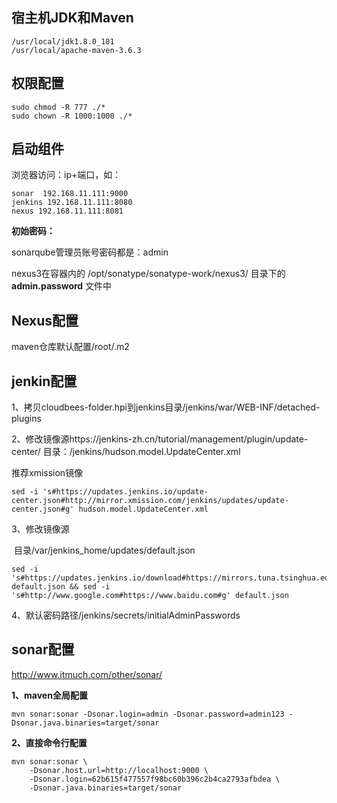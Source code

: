 ## 宿主机JDK和Maven

```
/usr/local/jdk1.8.0_181
/usr/local/apache-maven-3.6.3
```



## 权限配置

```
sudo chmod -R 777 ./*
sudo chown -R 1000:1000 ./*
```



## 启动组件

浏览器访问：ip+端口，如：

```
sonar  192.168.11.111:9000
jenkins 192.168.11.111:8080
nexus 192.168.11.111:8081
```

**初始密码：**

sonarqube管理员账号密码都是：admin

nexus3在容器内的 /opt/sonatype/sonatype-work/nexus3/ 目录下的 **admin.password** 文件中



## Nexus配置

maven仓库默认配置/root/.m2



## jenkin配置

1、拷贝cloudbees-folder.hpi到jenkins目录/jenkins/war/WEB-INF/detached-plugins

2、修改镜像源https://jenkins-zh.cn/tutorial/management/plugin/update-center/
      目录：/jenkins/hudson.model.UpdateCenter.xml

推荐xmission镜像	

```
sed -i 's#https://updates.jenkins.io/update-center.json#http://mirror.xmission.com/jenkins/updates/update-center.json#g' hudson.model.UpdateCenter.xml
```

3、修改镜像源

​      目录/var/jenkins_home/updates/default.json

```
sed -i 's#https://updates.jenkins.io/download#https://mirrors.tuna.tsinghua.edu.cn/jenkins#g' default.json && sed -i 's#http://www.google.com#https://www.baidu.com#g' default.json
```

4、默认密码路径/jenkins/secrets/initialAdminPasswords



## sonar配置

http://www.itmuch.com/other/sonar/

**1、maven全局配置**

```
mvn sonar:sonar -Dsonar.login=admin -Dsonar.password=admin123 -Dsonar.java.binaries=target/sonar
```

**2、直接命令行配置**

```
mvn sonar:sonar \
    -Dsonar.host.url=http://localhost:9000 \
    -Dsonar.login=62b615f477557f98bc60b396c2b4ca2793afbdea \
    -Dsonar.java.binaries=target/sonar
```